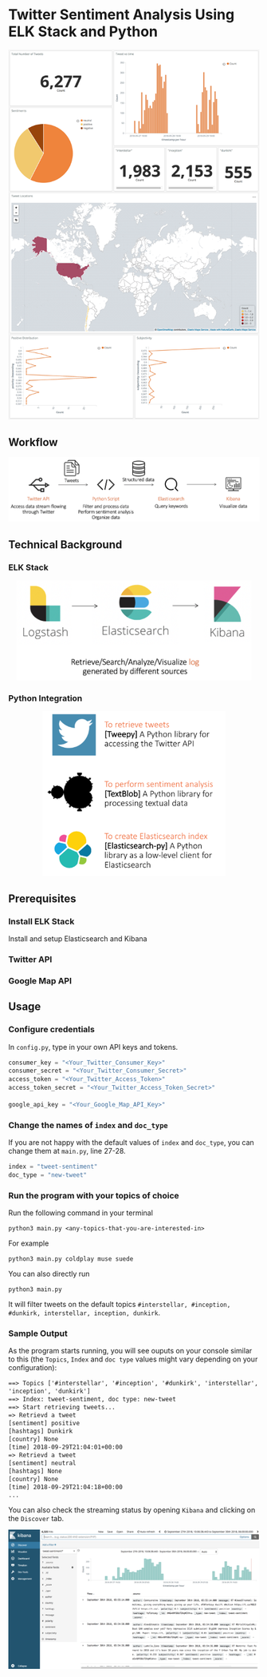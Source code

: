 # Twitter Sentiment Analysis Using ELK Stack and Python

![visualize](images/visualize_update.png)



## Workflow
![workflow](images/workflow.png)

## Technical Background

### ELK Stack

<p align="center">
    <img src="images/elk_stack.png" height="200"></div>
</p>

### Python Integration

<p align="center">
    <img src="images/python.png" height="330">
</p>


## Prerequisites

### Install ELK Stack
Install and setup Elasticsearch and Kibana

### Twitter API

### Google Map API

## Usage
### Configure credentials
In `config.py`, type in your own API keys and tokens.
```python
consumer_key = "<Your_Twitter_Consumer_Key>"
consumer_secret = "<Your_Twitter_Consumer_Secret>"
access_token = "<Your_Twitter_Access_Token>"
access_token_secret = "<Your_Twitter_Access_Token_Secret>"

google_api_key = "<Your_Google_Map_API_Key>"
```

### Change the names of `index` and `doc_type`
If you are not happy with the default values of `index` and `doc_type`, you can change them at `main.py`, line 27-28.
```python
index = "tweet-sentiment"
doc_type = "new-tweet"
```

### Run the program with your topics of choice
Run the following command in your terminal
```
python3 main.py <any-topics-that-you-are-interested-in>
```
For example
```
python3 main.py coldplay muse suede 
```
You can also directly run
```
python3 main.py
```
It will filter tweets on the default topics `#interstellar, #inception, #dunkirk, interstellar, inception, dunkirk`.

### Sample Output
As the program starts running, you will see ouputs on your console similar to this (the `Topics`, `Index` and `doc type` values might vary depending on your configuration):
```
==> Topics ['#interstellar', '#inception', '#dunkirk', 'interstellar', 'inception', 'dunkirk']
==> Index: tweet-sentiment, doc type: new-tweet
==> Start retrieving tweets...
=> Retrievd a tweet
[sentiment] positive
[hashtags] Dunkirk
[country] None
[time] 2018-09-29T21:04:01+00:00
=> Retrievd a tweet
[sentiment] neutral
[hashtags] None
[country] None
[time] 2018-09-29T21:04:18+00:00
...
```
You can also check the streaming status by opening `Kibana` and clicking on the `Discover` tab.

![kibaba](images/kibana_1.png)


